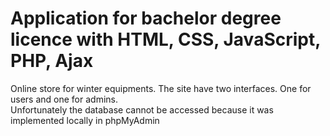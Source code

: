 # Application for bachelor degree licence with HTML, CSS, JavaScript, PHP, Ajax
Online store for winter equipments. The site have two interfaces. One for users and one for admins.  
Unfortunately the database cannot be accessed because it was implemented locally in phpMyAdmin
